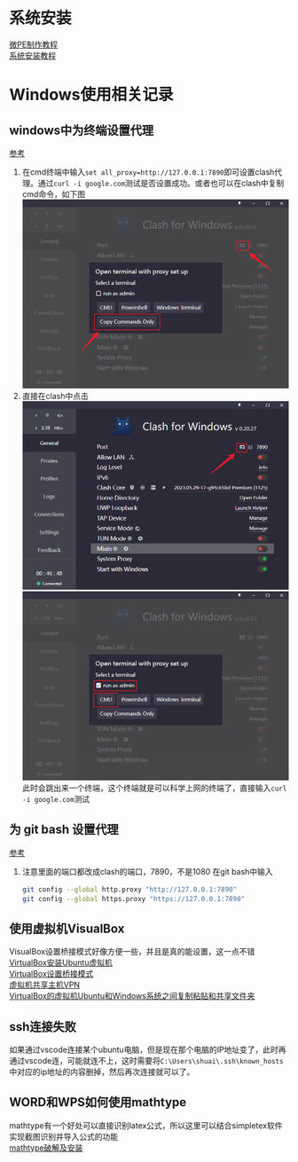 # 系统安装 
[微PE制作教程](https://www.bilibili.com/video/BV1vT4y1n7JX)  
[系统安装教程](https://www.wepe.com.cn/ubook/installwin810.html)  

# Windows使用相关记录
## windows中为终端设置代理
[参考](https://blog.csdn.net/csj777/article/details/129536997)
1. 在cmd终端中输入`set all_proxy=http://127.0.0.1:7890`即可设置clash代理。通过`curl -i google.com`测试是否设置成功。或者也可以在clash中复制cmd命令，如下图  
   ![alt text](.assets_IMG/UbuntuTutorial/image-30.png)
2. 直接在clash中点击
   ![alt text](.assets_IMG/UbuntuTutorial/image-28.png)  
   ![alt text](.assets_IMG/UbuntuTutorial/image-29.png)  
   此时会跳出来一个终端，这个终端就是可以科学上网的终端了，直接输入`curl -i google.com`测试
## 为 git bash 设置代理
[参考](https://jjayyyyyyy.github.io/2019/08/11/git_bash_proxy.html)
1. 注意里面的端口都改成clash的端口，7890，不是1080
   在git bash中输入
   ```bash
   git config --global http.proxy "http://127.0.0.1:7890"
   git config --global https.proxy "https://127.0.0.1:7890"
   ```
## 使用虚拟机VisualBox
VisualBox设置桥接模式好像方便一些，并且是真的能设置，这一点不错  
[VirtualBox安装Ubuntu虚拟机](https://blog.csdn.net/Amentos/article/details/127733864)  
[VirtualBox设置桥接模式](https://blog.csdn.net/Hongwei_1990/article/details/105340373)  
[虚拟机共享主机VPN](https://blog.csdn.net/qq_27462573/article/details/130484723)  
[VirtualBox的虚拟机Ubuntu和Windows系统之间复制粘贴和共享文件夹](https://blog.csdn.net/weixin_64993156/article/details/129728005)  

## ssh连接失败
如果通过vscode连接某个ubuntu电脑，但是现在那个电脑的IP地址变了，此时再通过vscode连，可能就连不上，这时需要将`C:\Users\shuai\.ssh\known_hosts`中对应的ip地址的内容删掉，然后再次连接就可以了。  

## WORD和WPS如何使用mathtype
mathtype有一个好处可以直接识别latex公式，所以这里可以结合simpletex软件实现截图识别并导入公式的功能  
[mathtype破解及安装](https://www.bilibili.com/video/BV1aM4m127YJ)  